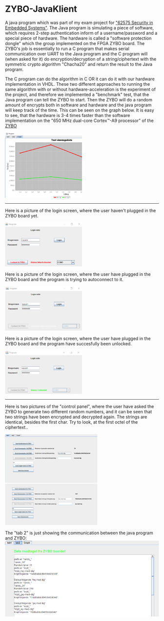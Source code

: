 # ZYBO-JavaKlient
A java program which was part of my exam project for ["62575 Security in Embedded Systems"](https://kurser.dtu.dk/course/62575). The Java program is simulating a piece of software, which requires 2-step authentication inform of a username/password and a special piece of hardware. The hardware is called a "software protection dongle" which the group implemented on the FPGA ZYBO board. The ZYBO's job is essentially to run a C program that makes serial communication over UART to the Java program and the C program will (when asked for it) do encryption/decryption of a string/ciphertext with the symmetric crypto algorithm "Chacha20" and return the result to the Java program.

The C program can do the algorithm in C OR it can do it with our hardware implementation in VHDL. These two different approaches to running the same algorithm with or without hardware-acceleration is the experiment of the project, and therefore we implemented a "benchmark" test, that the Java program can tell the ZYBO to start. Then the ZYBO will do a random amount of encrypts both in software and hardware and the java program will keep track of the time. This can be seen on the graph below. It is easy to see, that the hardware is 3-4 times faster than the software implementation on the "650 MHz dual-core Cortex™-A9 processor" of the [ZYBO](https://store.digilentinc.com/zybo-zynq-7000-arm-fpga-soc-trainer-board/)

<img src="https://github.com/ValarMarkhulis/ZYBO-JavaKlient/blob/master/pictures/benchmark.PNG" width="50%" height="50%">


--------------------------
Here is a picture of the login screen, where the user haven't plugged in the ZYBO board yet.

<img src="https://github.com/ValarMarkhulis/ZYBO-JavaKlient/blob/master/pictures/Login%20page%20with%20no%20connected%20ZYBO.PNG" width="50%" height="50%">

Here is a picture of the login screen, where the user have plugged in the ZYBO board and the program is trying to autoconnect to it.

<img src="https://github.com/ValarMarkhulis/ZYBO-JavaKlient/blob/master/pictures/Login%20page%20auto%20detection%20of%20%20ZYBO.PNG" width="50%" height="50%">


Here is a picture of the login screen, where the user have plugged in the ZYBO board and the program have succesfully been unlocked.

<img src="https://github.com/ValarMarkhulis/ZYBO-JavaKlient/blob/master/pictures/Login%20page%20with%20connected%20ZYBO.PNG" width="50%" height="50%">

------------------------------



Here is two pictures of the "control panel", where the user have asked the ZYBO to generate two different random numbers, and it can be seen that two strings have been encrypted and decrypted again. The strings are identical, besides the first char. Try to look, at the first octel of the ciphertext.. 

<img src="https://github.com/ValarMarkhulis/ZYBO-JavaKlient/blob/master/pictures/Program%20tab%201%20button%20pressed.PNG" width="60%" height="60%"><img src="https://github.com/ValarMarkhulis/ZYBO-JavaKlient/blob/master/pictures/Program%20tab%201%20button%20pressed%20new%20value.PNG" width="60%" height="60%">

The "tab 2" is just showing the communication between the java program and ZYBO:
<img src="https://github.com/ValarMarkhulis/ZYBO-JavaKlient/blob/master/pictures/Program%20tab%202%20data%20sent.PNG" width="100%" height="100%">

